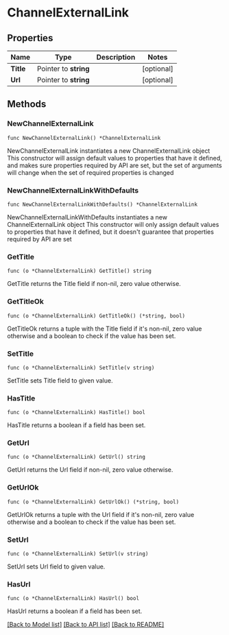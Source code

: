 # ChannelExternalLink

## Properties

Name | Type | Description | Notes
------------ | ------------- | ------------- | -------------
**Title** | Pointer to **string** |  | [optional] 
**Url** | Pointer to **string** |  | [optional] 

## Methods

### NewChannelExternalLink

`func NewChannelExternalLink() *ChannelExternalLink`

NewChannelExternalLink instantiates a new ChannelExternalLink object
This constructor will assign default values to properties that have it defined,
and makes sure properties required by API are set, but the set of arguments
will change when the set of required properties is changed

### NewChannelExternalLinkWithDefaults

`func NewChannelExternalLinkWithDefaults() *ChannelExternalLink`

NewChannelExternalLinkWithDefaults instantiates a new ChannelExternalLink object
This constructor will only assign default values to properties that have it defined,
but it doesn't guarantee that properties required by API are set

### GetTitle

`func (o *ChannelExternalLink) GetTitle() string`

GetTitle returns the Title field if non-nil, zero value otherwise.

### GetTitleOk

`func (o *ChannelExternalLink) GetTitleOk() (*string, bool)`

GetTitleOk returns a tuple with the Title field if it's non-nil, zero value otherwise
and a boolean to check if the value has been set.

### SetTitle

`func (o *ChannelExternalLink) SetTitle(v string)`

SetTitle sets Title field to given value.

### HasTitle

`func (o *ChannelExternalLink) HasTitle() bool`

HasTitle returns a boolean if a field has been set.

### GetUrl

`func (o *ChannelExternalLink) GetUrl() string`

GetUrl returns the Url field if non-nil, zero value otherwise.

### GetUrlOk

`func (o *ChannelExternalLink) GetUrlOk() (*string, bool)`

GetUrlOk returns a tuple with the Url field if it's non-nil, zero value otherwise
and a boolean to check if the value has been set.

### SetUrl

`func (o *ChannelExternalLink) SetUrl(v string)`

SetUrl sets Url field to given value.

### HasUrl

`func (o *ChannelExternalLink) HasUrl() bool`

HasUrl returns a boolean if a field has been set.


[[Back to Model list]](../README.md#documentation-for-models) [[Back to API list]](../README.md#documentation-for-api-endpoints) [[Back to README]](../README.md)


